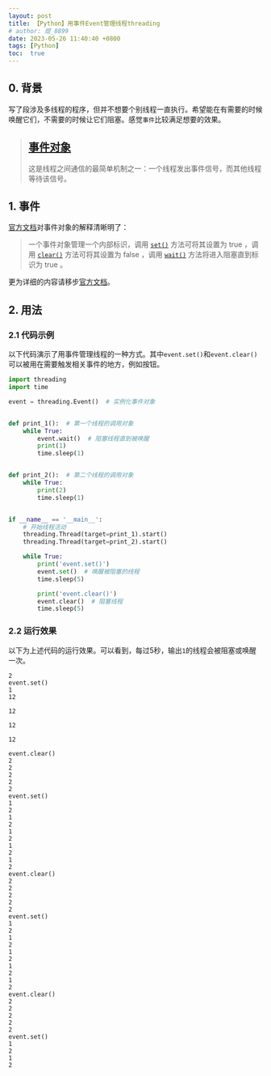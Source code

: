 ```yaml
---
layout: post
title: 【Python】用事件Event管理线程threading
# author: 焜_8899
date: 2023-05-26 11:40:40 +0800
tags: [Python]
toc:  true
---
```


## 0. 背景

写了段涉及多线程的程序，但并不想要个别线程一直执行。希望能在有需要的时候唤醒它们，不需要的时候让它们阻塞。感觉`事件`比较满足想要的效果。

> ## [事件对象](https://docs.python.org/zh-cn/3/library/threading.html#event-objects "永久链接至标题")
> 这是线程之间通信的最简单机制之一：一个线程发出事件信号，而其他线程等待该信号。

## 1. 事件

[官方文档](https://docs.python.org/zh-cn/3/library/threading.html#event-objects)对事件对象的解释清晰明了：
> 一个事件对象管理一个内部标识，调用 [`set()`](https://docs.python.org/zh-cn/3/library/threading.html#threading.Event.set "threading.Event.set") 方法可将其设置为 true ，调用 [`clear()`](https://docs.python.org/zh-cn/3/library/threading.html#threading.Event.clear "threading.Event.clear") 方法可将其设置为 false ，调用 [`wait()`](https://docs.python.org/zh-cn/3/library/threading.html#threading.Event.wait "threading.Event.wait") 方法将进入阻塞直到标识为 true 。

更为详细的内容请移步[官方文档](https://docs.python.org/zh-cn/3/library/threading.html#event-objects)。

## 2. 用法

### 2.1 代码示例

以下代码演示了用事件管理线程的一种方式。其中`event.set()`和`event.clear()`可以被用在需要触发相关事件的地方，例如按钮。

```python
import threading
import time

event = threading.Event()  # 实例化事件对象


def print_1():  # 第一个线程的调用对象
    while True:
        event.wait()  # 阻塞线程直到被唤醒
        print(1)
        time.sleep(1)


def print_2():  # 第二个线程的调用对象
    while True:
        print(2)
        time.sleep(1)


if __name__ == '__main__':
    # 开始线程活动
    threading.Thread(target=print_1).start()
    threading.Thread(target=print_2).start()

    while True:
        print('event.set()')
        event.set()  # 唤醒被阻塞的线程
        time.sleep(5)

        print('event.clear()')
        event.clear()  # 阻塞线程
        time.sleep(5)

```

### 2.2 运行效果

以下为上述代码的运行效果。可以看到，每过5秒，输出`1`的线程会被阻塞或唤醒一次。

```
2
event.set()
1
12

12

12

12

event.clear()
2
2
2
2
2
event.set()
1
2
1
2
1
2
1
2
1
2
event.clear()
2
2
2
2
2
event.set()
1
2
1
2
1
2
1
2
1
2
event.clear()
2
2
2
2
2
event.set()
1
2
1
2
```
